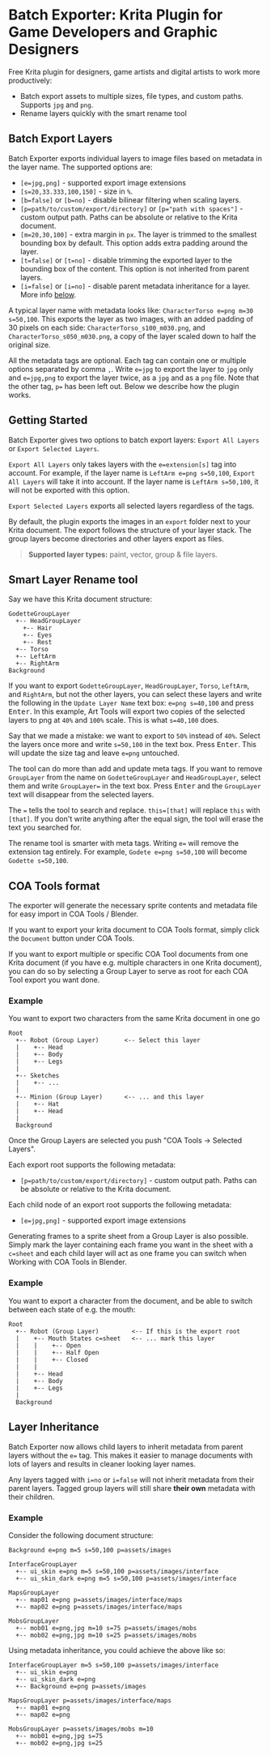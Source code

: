 # Batch Exporter: Krita Plugin for Game Developers and Graphic Designers

Free Krita plugin for designers, game artists and digital artists to work more
productively:

- Batch export assets to multiple sizes, file types, and custom paths. Supports
  `jpg` and `png`.
- Rename layers quickly with the smart rename tool

## Batch Export Layers

Batch Exporter exports individual layers to image files based on metadata in
the layer name. The supported options are:

- `[e=jpg,png]` - supported export image extensions
- `[s=20,33.333,100,150]` - size in `%`.
- `[b=false]` or `[b=no]` - disable bilinear filtering when scaling layers.
- `[p=path/to/custom/export/directory]` or `[p="path with spaces"]` - custom output path.
  Paths can be absolute or relative to the Krita document.
- `[m=20,30,100]` - extra margin in `px`. The layer is trimmed to the
  smallest bounding box by default. This option adds extra padding around the
  layer.
- `[t=false]` or `[t=no]` - disable trimming the exported layer to the bounding box of the content. This option is not inherited from parent layers.
- `[i=false]` or `[i=no]` - disable parent metadata inheritance for a layer. More info [below](#layer-inheritance).

A typical layer name with metadata looks like: `CharacterTorso e=png m=30 s=50,100`. This exports
the layer as two images, with an added padding of 30 pixels on each side:
`CharacterTorso_s100_m030.png`, and `CharacterTorso_s050_m030.png`, a copy of the layer scaled down
to half the original size.

All the metadata tags are optional. Each tag can contain one or multiple options
separated by comma `,`. Write `e=jpg` to export the layer to `jpg` only and
`e=jpg,png` to export the layer twice, as a `jpg` and as a `png` file. Note that
the other tag, `p=` has been left out. Below we describe how the plugin works.

## Getting Started

Batch Exporter gives two options to batch export layers: `Export All Layers`
or `Export Selected Layers`.

`Export All Layers` only takes layers with the `e=extension[s]` tag into account. For example, if
the layer name is `LeftArm e=png s=50,100`, `Export All Layers` will take it into account. If the
layer name is `LeftArm s=50,100`, it will not be exported with this option.

`Export Selected Layers` exports all selected layers regardless of the tags.

By default, the plugin exports the images in an `export` folder next to your
Krita document. The export follows the structure of your layer stack. The group
layers become directories and other layers export as files.

> **Supported layer types:** paint, vector, group & file layers.

## Smart Layer Rename tool

Say we have this Krita document structure:

```
GodetteGroupLayer
  +-- HeadGroupLayer
    +-- Hair
    +-- Eyes
    +-- Rest
  +-- Torso
  +-- LeftArm
  +-- RightArm
Background
```

If you want to export `GodetteGroupLayer`, `HeadGroupLayer`, `Torso`, `LeftArm`,
and `RightArm`, but not the other layers, you can select these layers and write
the following in the `Update Layer Name` text box: `e=png s=40,100` and press
<kbd>Enter</kbd>. In this example, Art Tools will export two copies of the
selected layers to png at `40%` and `100%` scale. This is what `s=40,100` does.

Say that we made a mistake: we want to export to `50%` instead of `40%`. Select
the layers once more and write `s=50,100` in the text box. Press
<kbd>Enter</kbd>. This will update the size tag and leave `e=png` untouched.

The tool can do more than add and update meta tags. If you want to remove
`GroupLayer` from the name on `GodetteGroupLayer` and `HeadGroupLayer`, select them
and write `GroupLayer=` in the text box. Press <kbd>Enter</kbd> and the
`GroupLayer` text will disappear from the selected layers.

The `=` tells the tool to search and replace. `this=[that]` will replace `this`
with `[that]`. If you don't write anything after the equal sign, the tool will
erase the text you searched for.

The rename tool is smarter with meta tags. Writing `e=` will remove the
extension tag entirely. For example, `Godete e=png s=50,100` will become
`Godette s=50,100`.

## COA Tools format

The exporter will generate the necessary sprite contents and metadata file for
easy import in COA Tools / Blender.

If you want to export your krita document to COA Tools format,
simply click the `Document` button under COA Tools.

If you want to export multiple or specific COA Tool documents from one Krita document
(if you have e.g. multiple characters in one Krita document),
you can do so by selecting a Group Layer to serve as root for each COA Tool export
you want done.

### Example

You want to export two characters from the same Krita document in one go

```
Root
  +-- Robot (Group Layer)       <-- Select this layer
  |    +-- Head
  |    +-- Body
  |    +-- Legs
  |
  +-- Sketches
  |    +-- ...
  |
  +-- Minion (Group Layer)      <-- ... and this layer
  |    +-- Hat
  |    +-- Head
  |
  Background
```

Once the Group Layers are selected you push "COA Tools -> Selected Layers".

Each export root supports the following metadata:

- `[p=path/to/custom/export/directory]` - custom output path.
  Paths can be absolute or relative to the Krita document.

Each child node of an export root supports the following metadata:

- `[e=jpg,png]` - supported export image extensions

Generating frames to a sprite sheet from a Group Layer is also possible.
Simply mark the layer containing each frame you want in the sheet with a
`c=sheet` and each child layer will act as one frame you can switch when
Working with COA Tools in Blender.

### Example

You want to export a character from the document, and be
able to switch between each state of e.g. the mouth:

```
Root
  +-- Robot (Group Layer)         <-- If this is the export root
  |    +-- Mouth States c=sheet   <-- ... mark this layer
  |    |    +-- Open
  |    |    +-- Half Open
  |    |    +-- Closed
  |    |
  |    +-- Head
  |    +-- Body
  |    +-- Legs
  |
  Background
```

## Layer Inheritance

Batch Exporter now allows child layers to inherit metadata from parent layers
without the `e=` tag. This makes it easier to manage documents with lots of layers
and results in cleaner looking layer names.

Any layers tagged with `i=no` or `i=false` will not inherit metadata from their parent
layers. Tagged group layers will still share **their own** metadata with their children.

### Example

Consider the following document structure:

```
Background e=png m=5 s=50,100 p=assets/images

InterfaceGroupLayer
  +-- ui_skin e=png m=5 s=50,100 p=assets/images/interface
  +-- ui_skin_dark e=png m=5 s=50,100 p=assets/images/interface

MapsGroupLayer
  +-- map01 e=png p=assets/images/interface/maps
  +-- map02 e=png p=assets/images/interface/maps

MobsGroupLayer
  +-- mob01 e=png,jpg m=10 s=75 p=assets/images/mobs
  +-- mob02 e=png,jpg m=10 s=25 p=assets/images/mobs
```

Using metadata inheritance, you could achieve the above like so:

```
InterfaceGroupLayer m=5 s=50,100 p=assets/images/interface
  +-- ui_skin e=png
  +-- ui_skin_dark e=png
  +-- Background e=png p=assets/images

MapsGroupLayer p=assets/images/interface/maps
  +-- map01 e=png
  +-- map02 e=png

MobsGroupLayer p=assets/images/mobs m=10
  +-- mob01 e=png,jpg s=75
  +-- mob02 e=png,jpg s=25
```
